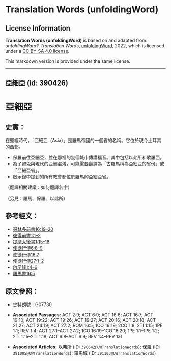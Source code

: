# Translation Words (unfoldingWord)

## License Information

**Translation Words (unfoldingWord)** is based on and adapted from: _unfoldingWord® Translation Words_, [unfoldingWord](https://unfoldingword.org/utw), 2022, which is licensed under a [CC BY-SA 4.0 license](https://creativecommons.org/licenses/by-sa/4.0/legalcode.en).

This markdown version is provided under the same license.



--------------------------------

## 亞細亞 (id: 390426)

亞細亞
===

史實：
---

在聖經時代，「亞細亞（Asia）」是羅馬帝國的一個省的名稱。它位於現今土耳其的西部。

* 保羅前往亞細亞，並在那裡的幾個城市傳講福音。其中包括以弗所和歌羅西。
* 為了避免與現代的亞洲混淆，可能需要翻譯為「古羅馬稱為亞細亞的省份」或「亞細亞省」。
* 啟示錄中提到的所有教會都位於羅馬的亞細亞省。

（翻譯相關建議：如何翻譯名字）

（另見：羅馬、保羅、以弗所）

參考經文：
-----

* [哥林多前書16:19–20](https://ref.ly/1Cor16:19-1Cor16:20)
* [彼得前書1:1–2](https://ref.ly/1Pet1:1-1Pet1:2)
* [提摩太後書1:15–18](https://ref.ly/2Tim1:15-2Tim1:18)
* [使徒行傳6:8–9](https://ref.ly/Acts6:8-Acts6:9)
* [使徒行傳16:7](https://ref.ly/Acts16:7)
* [使徒行傳27:1–2](https://ref.ly/Acts27:1-Acts27:2)
* [啟示錄1:4–6](https://ref.ly/Rev1:4-Rev1:6)
* [羅馬書16:5](https://ref.ly/Rom16:5)

原文參照：
-----

* 史特朗號：G07730

* **Associated Passages:** ACT 2:9; ACT 6:9; ACT 16:6; ACT 16:7; ACT 19:10; ACT 19:22; ACT 19:26; ACT 19:27; ACT 20:16; ACT 20:18; ACT 21:27; ACT 24:19; ACT 27:2; ROM 16:5; 1CO 16:19; 2CO 1:8; 2TI 1:15; 1PE 1:1; REV 1:4; ACT 27:1–ACT 27:2; 1CO 16:19–1CO 16:20; 1PE 1:1–1PE 1:2; 2TI 1:15–2TI 1:18; ACT 6:8–ACT 6:9; REV 1:4–REV 1:6
* **Associated Articles:** 以弗所 (ID: `390642@UWTranslationWords`); 保羅 (ID: `391005@UWTranslationWords`); 羅馬城 (ID: `391103@UWTranslationWords`)

